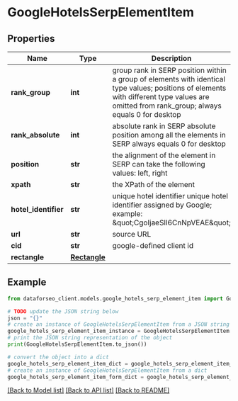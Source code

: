 # GoogleHotelsSerpElementItem


## Properties

Name | Type | Description | Notes
------------ | ------------- | ------------- | -------------
**rank_group** | **int** | group rank in SERP position within a group of elements with identical type values; positions of elements with different type values are omitted from rank_group; always equals 0 for desktop | [optional] 
**rank_absolute** | **int** | absolute rank in SERP absolute position among all the elements in SERP always equals 0 for desktop | [optional] 
**position** | **str** | the alignment of the element in SERP can take the following values: left, right | [optional] 
**xpath** | **str** | the XPath of the element | [optional] 
**hotel_identifier** | **str** | unique hotel identifier unique hotel identifier assigned by Google; example: \&quot;CgoIjaeSlI6CnNpVEAE\&quot; | [optional] 
**url** | **str** | source URL | [optional] 
**cid** | **str** | google-defined client id | [optional] 
**rectangle** | [**Rectangle**](Rectangle.md) |  | [optional] 

## Example

```python
from dataforseo_client.models.google_hotels_serp_element_item import GoogleHotelsSerpElementItem

# TODO update the JSON string below
json = "{}"
# create an instance of GoogleHotelsSerpElementItem from a JSON string
google_hotels_serp_element_item_instance = GoogleHotelsSerpElementItem.from_json(json)
# print the JSON string representation of the object
print(GoogleHotelsSerpElementItem.to_json())

# convert the object into a dict
google_hotels_serp_element_item_dict = google_hotels_serp_element_item_instance.to_dict()
# create an instance of GoogleHotelsSerpElementItem from a dict
google_hotels_serp_element_item_form_dict = google_hotels_serp_element_item.from_dict(google_hotels_serp_element_item_dict)
```
[[Back to Model list]](../README.md#documentation-for-models) [[Back to API list]](../README.md#documentation-for-api-endpoints) [[Back to README]](../README.md)


